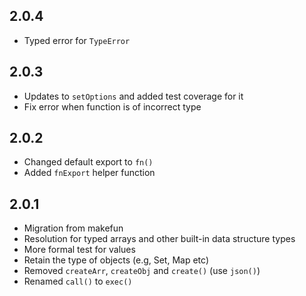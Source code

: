 ## 2.0.4
- Typed error for `TypeError`

## 2.0.3
- Updates to `setOptions` and added test coverage for it
- Fix error when function is of incorrect type

## 2.0.2
- Changed default export to `fn()`
- Added `fnExport` helper function

## 2.0.1
- Migration from makefun
- Resolution for typed arrays and other built-in data structure types
- More formal test for values
- Retain the type of objects (e.g, Set, Map etc)
- Removed `createArr`, `createObj` and `create()` (use `json()`)
- Renamed `call()` to `exec()`
